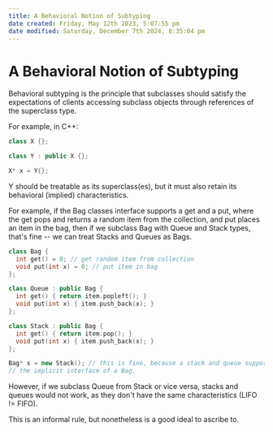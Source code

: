 ```yaml
---
title: A Behavioral Notion of Subtyping
date created: Friday, May 12th 2023, 5:07:55 pm
date modified: Saturday, December 7th 2024, 8:35:04 pm
---
```


# A Behavioral Notion of Subtyping

Behavioral subtyping is the principle that subclasses should satisfy the
expectations of clients accessing subclass objects through references of
the superclass type.

For example, in C++:

```c++
class X {};

class Y : public X {};

X* x = Y{};
```

Y should be treatable as its superclass(es), but it must also retain its
behavioral (implied) characteristics.

For example, if the Bag classes interface supports a get and a put,
where the get pops and returns a random item from the collection, and
put places an item in the bag, then if we subclass Bag with Queue and
Stack types, that's fine -- we can treat Stacks and Queues as Bags.

```c++
class Bag {
  int get() = 0; // get random item from collection
  void put(int x) = 0; // put item in bag
};

class Queue : public Bag {
  int get() { return item.popleft(); }
  void put(int x) { item.push_back(x); }
};

class Stack : public Bag {
  int get() { return item.pop(); }
  void put(int x) { item.push_back(x); }
};

Bag* s = new Stack(); // this is fine, because a stack and queue support
// the implicit interface of a Bag.
```

However, if we subclass Queue from Stack or vice versa, stacks and
queues would not work, as they don't have the same characteristics (LIFO
!= FIFO).

This is an informal rule, but nonetheless is a good ideal to ascribe to.
